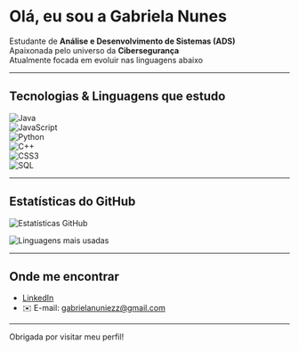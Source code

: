 #  Olá, eu sou a Gabriela Nunes  

 Estudante de **Análise e Desenvolvimento de Sistemas (ADS)**  
 Apaixonada pelo universo da **Cibersegurança**  
 Atualmente focada em evoluir nas linguagens abaixo  

---

##  Tecnologias & Linguagens que estudo  
![Java](https://img.shields.io/badge/Java-ED8B00?style=for-the-badge&logo=java&logoColor=white)  
![JavaScript](https://img.shields.io/badge/JavaScript-F7DF1E?style=for-the-badge&logo=javascript&logoColor=black)  
![Python](https://img.shields.io/badge/Python-3776AB?style=for-the-badge&logo=python&logoColor=white)  
![C++](https://img.shields.io/badge/C++-00599C?style=for-the-badge&logo=cplusplus&logoColor=white)  
![CSS3](https://img.shields.io/badge/CSS3-1572B6?style=for-the-badge&logo=css3&logoColor=white)  
![SQL](https://img.shields.io/badge/SQL-4479A1?style=for-the-badge&logo=database&logoColor=white)  

---

##  Estatísticas do GitHub  

![Estatísticas GitHub](https://github-readme-stats.vercel.app/api?username=GabrielaNunes0&show_icons=true&theme=radical)  

![Linguagens mais usadas](https://github-readme-stats.vercel.app/api/top-langs/?username=GabrielaNunes0&layout=compact&theme=radical)  

---

##  Onde me encontrar  
- [LinkedIn](https://www.linkedin.com/in/gabriela-nunes-648950351)  
- ✉️ E-mail: gabrielanuniezz@gmail.com  

---

 Obrigada por visitar meu perfil!   
